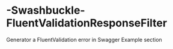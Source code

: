 # -Swashbuckle-FluentValidationResponseFilter
Generator a FluentValidation error in Swagger Example section
